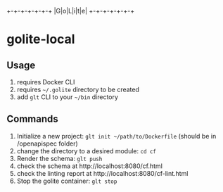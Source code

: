 
 +-+-+-+-+-+-+
 |G|o|L|i|t|e|
 +-+-+-+-+-+-+
 # golite-local
 ## Usage

1. requires Docker CLI
2. requires `~/.golite` directory to be created
3. add `glt` CLI to your `~/bin` directory

## Commands
1. Initialize a new project: `glt init ~/path/to/Dockerfile` (should be in /openapispec folder)
2. change the directory to a desired module: `cd cf`
3. Render the schema: `glt push`
4. check the schema at http://localhost:8080/cf.html
5. check the linting report at http://localhost:8080/cf-lint.html
6. Stop the golite container: `glt stop`
